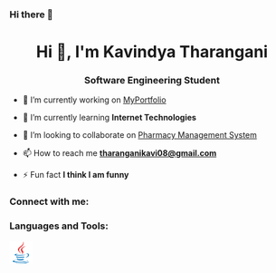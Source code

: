 ### Hi there 👋


<h1 align="center">Hi 👋, I'm Kavindya Tharangani</h1>
<h3 align="center">Software Engineering Student</h3>

- 🔭 I’m currently working on [MyPortfolio](https://github.com/kavitharangani/MyPortfolio.git)

- 🌱 I’m currently learning **Internet Technologies**

- 👯 I’m looking to collaborate on [Pharmacy Management System](https://github.com/kavitharangani/Pharmacy.git)

- 📫 How to reach me **tharanganikavi08@gmail.com**

- ⚡ Fun fact **I think I am funny**

<h3 align="left">Connect with me:</h3>
<p align="left">
</p>

<h3 align="left">Languages and Tools:</h3>
<p align="left"> <a href="https://www.java.com" target="_blank" rel="noreferrer"> <img src="https://raw.githubusercontent.com/devicons/devicon/master/icons/java/java-original.svg" alt="java" width="40" height="40"/> </a> </p>



